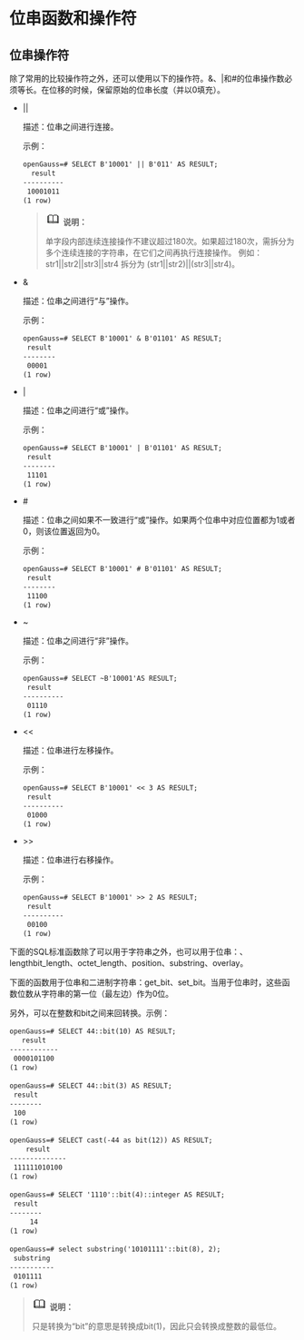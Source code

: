 # 位串函数和操作符<a name="ZH-CN_TOPIC_0289900942"></a>

## 位串操作符<a name="zh-cn_topic_0283137721_zh-cn_topic_0237121969_zh-cn_topic_0059777668_sc2026528bca44ca29cf0ee99329f0598"></a>

除了常用的比较操作符之外，还可以使用以下的操作符。&、|和\#的位串操作数必须等长。在位移的时候，保留原始的位串长度（并以0填充）。

- ||

  描述：位串之间进行连接。

  示例：

  ```
  openGauss=# SELECT B'10001' || B'011' AS RESULT;
    result
  ----------
   10001011
  (1 row)
  ```

  >![](public_sys-resources/icon-note.gif) **说明：** 
  >
  >单字段内部连续连接操作不建议超过180次。如果超过180次，需拆分为多个连续连接的字符串，在它们之间再执行连接操作。
  >例如：str1||str2||str3||str4 拆分为 \(str1||str2\)||\(str3||str4\)。

-   &

    描述：位串之间进行“与”操作。

    示例：

    ```
    openGauss=# SELECT B'10001' & B'01101' AS RESULT;
     result 
    --------
     00001
    (1 row)
    ```

-   |

    描述：位串之间进行“或”操作。

    示例：

    ```
    openGauss=# SELECT B'10001' | B'01101' AS RESULT;
     result 
    --------
     11101
    (1 row)
    ```

-   \#

    描述：位串之间如果不一致进行“或”操作。如果两个位串中对应位置都为1或者0，则该位置返回为0。

    示例：

    ```
    openGauss=# SELECT B'10001' # B'01101' AS RESULT;
     result 
    --------
     11100
    (1 row)
    ```

-   \~

    描述：位串之间进行“非”操作。

    示例：

    ```
    openGauss=# SELECT ~B'10001'AS RESULT;
     result  
    ----------
     01110
    (1 row)
    ```

-   <<

    描述：位串进行左移操作。

    示例：

    ```
    openGauss=# SELECT B'10001' << 3 AS RESULT;
     result  
    ----------
     01000
    (1 row)
    ```

-   \>\>

    描述：位串进行右移操作。

    示例：

    ```
    openGauss=# SELECT B'10001' >> 2 AS RESULT;
     result  
    ----------
     00100
    (1 row)
    ```


下面的SQL标准函数除了可以用于字符串之外，也可以用于位串：、lengthbit\_length、octet\_length、position、substring、overlay。

下面的函数用于位串和二进制字符串：get\_bit、set\_bit。当用于位串时，这些函数位数从字符串的第一位（最左边）作为0位。

另外，可以在整数和bit之间来回转换。示例：

```
openGauss=# SELECT 44::bit(10) AS RESULT;
   result
------------
 0000101100
(1 row)

openGauss=# SELECT 44::bit(3) AS RESULT;
 result 
--------
 100
(1 row)

openGauss=# SELECT cast(-44 as bit(12)) AS RESULT;
    result    
--------------
 111111010100
(1 row)

openGauss=# SELECT '1110'::bit(4)::integer AS RESULT;
 result 
--------
     14
(1 row)

openGauss=# select substring('10101111'::bit(8), 2);
 substring
-----------
 0101111
(1 row)
```

>![](public_sys-resources/icon-note.gif) **说明：** 
>
>只是转换为“bit”的意思是转换成bit\(1\)，因此只会转换成整数的最低位。

